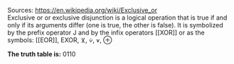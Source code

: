 Sources:
https://en.wikipedia.org/wiki/Exclusive_or
\
Exclusive or or exclusive disjunction is a logical operation that is true if and only if its arguments differ (one is true, the other is false). It is symbolized by the prefix operator J and by the infix operators [[XOR]] or as the symbols: 
[[EOR]], EXOR, ⊻, ⩒, ⩛, ⊕ 

**The truth table is:** 
0110

